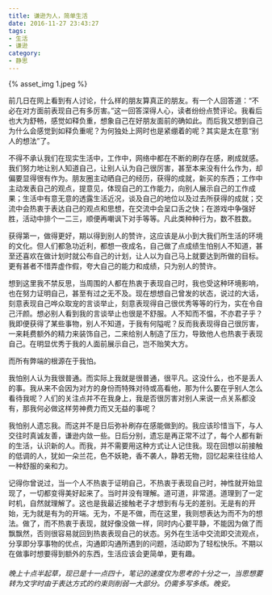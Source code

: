 ```yaml
---
title: 谦逊为人，简单生活
date: 2016-11-27 23:43:27
tags:
- 生活
- 谦逊
category:
- 静思
---
```

{% asset_img 1.jpeg %}

前几日在网上看到有人讨论，什么样的朋友算真正的朋友。有一个人回答道：“不必在对方面前表现自己有多厉害。”这一回答深得人心，读者纷纷点赞评论。我看后也大为舒畅，感觉如释负重，想象自己在好朋友面前的确如此。而后我又想到自己为什么会感觉到如释负重呢？为何独处上网时也是紧绷着的呢？其实是太在意“别人的想法”了。

不得不承认我们在现实生活中，工作中，网络中都在不断的刷存在感，刷成就感。我们努力地让别人知道自己，让别人认为自己很厉害，甚至本来没有什么作为，却偏要显得很有作为。朋友圈主动晒自己的经历，获得的成就，新买的东西；工作中主动发表自己的观点，提意见，体现自己的工作能力，向别人展示自己的工作成果；生活中有意无意的透露生活近况，谈及自己的地位以及过去所获得的成就；交流中会热衷于表达自己的观点和思想，在交流中会呈口舌之快；在游戏中争强好胜，活动中排个一二三，顺便再嘲讽下对手等等。凡此类种种行为，数不胜数。

获得第一，做得更好，期以得到别人的赞许，这应该是从小到大我们所生活的环境的文化。但人们都急功近利，都想一夜成名，自己做了点成绩生怕别人不知道，甚至还喜欢在做计划时就公布自己的计划，让人以为自己马上就要达到所做的目标。更有甚者不惜弄虚作假，夸大自己的能力和成绩，只为别人的赞许。

想到这里我不禁反思，当周围的人都在热衷于表现自己时，我也受这种环境影响，也在努力证明自己，甚至有过之无不及。现在想想自己曾发的状态，说过的大话，刻意表现自己哗众取宠的言谈举止，刻意表现得自己很优秀等等的行为，实在令自己汗颜。想必别人看到我的言谈举止也很是不舒服。人不知而不愠，不亦君子乎？我即便获得了某些事物，别人不知道，于我有何隘呢？反而我表现得自己很厉害，一来耗费额外的精力来装饰自己，二来给别人制造了压力，导致他人也热衷于表现自己。在明显优秀于我的人面前展示自己，岂不贻笑大方。

而所有弊端的根源在于我怕。

我怕别人认为我很普通。而实际上我就是很普通，很平凡。这没什么，也不是丢人的事。我从来不会因为对方的身份而特殊对待或高看他，那为什么要在乎别人怎么看待我呢？人们的关注点并不在我身上，我是否很厉害对别人来说一点关系都没有，那我何必做这样劳神费力而又无益的事呢？

我怕别人遗忘我。而这并不是日后弥补刷存在感能做到的。我应该珍惜当下，与人交往时真诚友善，谦逊内敛一些。日后分别，遗忘是再正常不过了，每个人都有新的生活，认识新的人。而我，并不需要用这种方式让人记住我。现在回想以前接触的低调的人，犹如一朵兰花，色不妖艳，香不袭人，静若无物，回忆起来往往给人一种舒服的亲和力。

记得你曾说过，当一个人不热衷于证明自己，不热衷于表现自己时，神性就开始显现了，一切都变得美好起来了。当时并没有理解。道可道，非常道。道理到了一定时机，自然就理解了。这也是我最近接触老子才想到有与无的差别。无是有的开始，无为就是有为的开端。无为，不是不做，而在这里，我则想表达为而不为的想法。做了，而不热衷于表现，就好像没做一样，同时内心要平静，不能因为做了而飘飘然，否则很容易就回到热衷表现自己的状态。另外在生活中交流即交流观点，分享即分享事物的优点，沟通即沟通所遇到的问题，活动即为了轻松快乐。不期以在做事时想要得到额外的东西，生活应该会更简单，更有趣。

###### 晚上十点半起草，现已是十一点四十，笔记的速度仅为思考的十分之一，当思想要转为文字时由于表达方式的约束则削弱一大部分。仍需多写多练。晚安。
